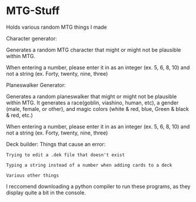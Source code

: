 # MTG-Stuff
Holds various random MTG things I made

Character generator:
  
  Generates a random MTG character that might or might not be plausible within MTG.
  
  When entering a number, please enter it in as an integer (ex. 5, 6, 8, 10) and not a string (ex. Forty, twenty, nine, three)
  
Planeswalker Generator:
  
  Generates a random planeswalker that might or might not be plausible within MTG. It generates a race(goblin, viashino, human, etc), a      gender (male, female, or other), and magic colors (white & red, blue, Green & black & red, etc.)
  
  When entering a number, please enter it in as an integer (ex. 5, 6, 8, 10) and not a string (ex. Forty, twenty, nine, three)

Deck builder:
  Things that cause an error:
    
    Trying to edit a .dek file that doesn't exist
    
    Typing a string instead of a number when adding cards to a deck
    
    Various other things

I reccomend downloading a python compiler to run these programs, as they display quite a bit in the console.
